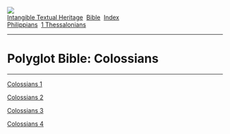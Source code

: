 [![](../../cdshop/ithlogo.png)](../../index)  
[Intangible Textual Heritage](../../index)  [Bible](../index) 
[Index](index)   
[Philippians](phi)  [1 Thessalonians](th1)

------------------------------------------------------------------------

# Polyglot Bible: Colossians

------------------------------------------------------------------------

[Colossians 1](col001)  

[Colossians 2](col002)  

[Colossians 3](col003)  

[Colossians 4](col004)  
